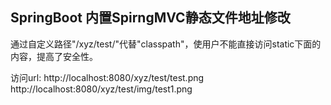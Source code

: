 ## SpringBoot 内置SpirngMVC静态文件地址修改
通过自定义路径"/xyz/test/"代替"classpath"，使用户不能直接访问static下面的内容，提高了安全性。

访问url:
http://localhost:8080/xyz/test/test.png
http://localhost:8080/xyz/test/img/test1.png